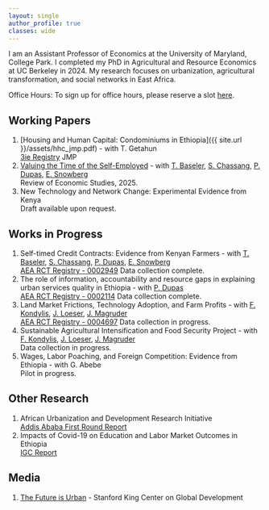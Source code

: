 ```yaml
---
layout: single
author_profile: true
classes: wide
---
```


I am an Assistant Professor of Economics at the University of Maryland, College Park. I completed my PhD in Agricultural and Resource Economics at UC Berkeley in 2024.
My research focuses on urbanization, agricultural transformation, and social networks in East Africa. <br>

Office Hours:
To sign up for office hours, please reserve a slot [here](https://calendar.app.google/6usw2AFRCVGfLh5c6).

## Working Papers
1. [Housing and Human Capital: Condominiums in Ethiopia]({{ site.url }}/assets/hhc_jmp.pdf) - with T. Getahun <br>
[3ie Registry](https://ridie.3ieimpact.org/index.php?r=study/detailView&id=1169) JMP <br>
1. [Valuing the Time of the Self-Employed](https://academic.oup.com/restud/advance-article/doi/10.1093/restud/rdaf003/7958347?utm_source=authortollfreelink&utm_campaign=restud&utm_medium=email&guestAccessKey=0985707b-c5d5-460d-975f-6120ee8d0a24) - with [T. Baseler](https://sites.google.com/view/travisbaseler), [S. Chassang](https://www.sylvainchassang.org/), [P. Dupas](https://web.stanford.edu/~pdupas/), [E. Snowberg](https://eriksnowberg.com/) <br>
Review of Economic Studies, 2025. <br>
1. New Technology and Network Change: Experimental Evidence from Kenya <br>
Draft available upon request.


## Works in Progress
1. Self-timed Credit Contracts: Evidence from Kenyan Farmers - with [T. Baseler](https://sites.google.com/view/travisbaseler), [S. Chassang](https://www.sylvainchassang.org/), [P. Dupas](https://web.stanford.edu/~pdupas/), [E. Snowberg](https://eriksnowberg.com/) <br>
[AEA RCT Registry - 0002949](https://www.socialscienceregistry.org/trials/2949) Data collection complete. <br>
1. The role of information, accountability and resource gaps in explaining urban services quality in Ethiopia - with [P. Dupas](https://web.stanford.edu/~pdupas/) <br>
[AEA RCT Registry - 0002114](https:g//www.socialscienceregistry.org/trials/2114) Data collection complete. <br>
1. Land Market Frictions, Technology Adoption, and Farm Profits - with [F. Kondylis](https://sites.google.com/site/decrgkondylis/), [J. Loeser](http://johnloeser.github.io/), [J. Magruder](https://are.berkeley.edu/~jmagruder/) <br>
[AEA RCT Registry - 0004697](https://www.socialscienceregistry.org/trials/4697) Data collection in progress.
1. Sustainable Agricultural Intensification and Food Security Project - with [F. Kondylis](https://sites.google.com/site/decrgkondylis/), [J. Loeser](http://johnloeser.github.io/), [J. Magruder](https://are.berkeley.edu/~jmagruder/) <br>
Data collection in progress. <br>
1. Wages, Labor Poaching, and Foreign Competition: Evidence from Ethiopia - with G. Abebe <br>
Pilot in progress. <br>

## Other Research
1. African Urbanization and Development Research Initiative <br>
[Addis Ababa First Round Report](https://drive.google.com/file/d/12X3yfn7OIj-LnzmD5W2tTAieJFmvNSpE/view)
1. Impacts of Covid-19 on Education and Labor Market Outcomes in Ethiopia <br>
[IGC Report](https://www.theigc.org/wp-content/uploads/2021/04/Agness-et-al-2021-Final-Report.pdf)

## Media
1. [The Future is Urban](https://kingcenter.stanford.edu/news/future-urban) - Stanford King Center on Global Development